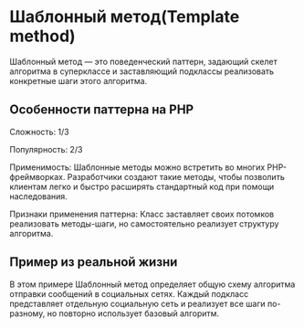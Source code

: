 # Шаблонный метод(Template method)

Шаблонный метод — это поведенческий паттерн, задающий скелет алгоритма в суперклассе и заставляющий подклассы реализовать конкретные шаги этого алгоритма.

## Особенности паттерна на PHP

Сложность: 1/3

Популярность: 2/3

Применимость: Шаблонные методы можно встретить во многих PHP-фреймворках. Разработчики создают такие методы, чтобы позволить клиентам легко и быстро расширять стандартный код при помощи наследования.

Признаки применения паттерна: Класс заставляет своих потомков реализовать методы-шаги, но самостоятельно реализует структуру алгоритма.

## Пример из реальной жизни


В этом примере Шаблонный метод определяет общую схему алгоритма отправки сообщений в социальных сетях. Каждый подкласс представляет отдельную социальную сеть и реализует все шаги по-разному, но повторно использует базовый алгоритм.